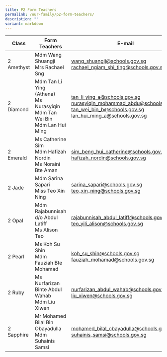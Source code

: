 ```yaml
---
title: P2 Form Teachers
permalink: /our-family/p2-form-teachers/
description: ""
variant: markdown
---
```

| Class | Form Teachers | E-mail |
| -------- | -------- | -------- |
| 2 Amethyst | Mdm Wang Shuangji<br>Mrs Rachael Sng | wang_shuangji@schools.gov.sg<br>rachael_ngiam_shi_ting@schools.gov.sg |
| 2 Diamond | Mdm Tan Li Ying (Athena)<br>Ms Nurasyiqin<br>Mdm Tan Wei Bin<br>Mdm Lan Hui Ming |tan_li_ying_a@schools.gov.sg<br>nurasyiqin_mohammad_abdu@schools.gov.sg<br>tan_wei_bin_b@schools.gov.sg<br>lan_hui_ming_a@schools.gov.sg|
| 2 Emerald | Ms Catherine Sim<br>Mdm Hafizah Nordin<br>Ms Noraini Bte Aman | sim_beng_hui_catherine@schools.gov.sg<br>hafizah_nordin@schools.gov.sg |
| 2 Jade | Mdm Sarina Sapari<br>Miss Teo Xin Ning | sarina_sapari@schools.gov.sg<br>teo_xin_ning@schools.gov.sg | 
| 2 Opal | Mdm Rajabunnisah d/o Abdul Latiff<br>Ms Alison Teo | rajabunnisah_abdul_latiff@schools.gov.sg<br>teo_yili_alison@schools.gov.sg |
| 2 Pearl | Ms Koh Su Shin<br>Mdm Fauziah Bte Mohamad | koh_su_shin@schools.gov.sg<br>fauziah_mohamad@schools.gov.sg |
| 2 Ruby | Ms Nurfarizan Binte Abdul Wahab<br>Mdm Liu Xiwen | nurfarizan_abdul_wahab@schools.gov.sg<br> liu_xiwen@schools.gov.sg| 
| 2 Sapphire | Mr Mohamed Bilal Bin Obayadulla<br>Mdm Suhainis Samsi | mohamed_bilal_obayadulla@schools.gov.sg<br>suhainis_samsi@schools.gov.sg |